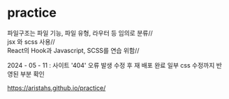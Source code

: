 # practice
 
파일구조는 파일 기능, 파일 유형, 라우터 등 임의로 분류//  
jsx 와 scss 사용//   
React의 Hook과 Javascript, SCSS를 연습 위함//

2024 - 05 - 11 : 사이트 '404' 오류 발생 수정 후 재 배포 완료
일부 css 수정까지 반영된 부분 확인


https://aristahs.github.io/practice/
